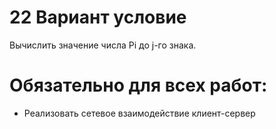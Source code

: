 # 22 Вариант условие
Вычислить значение числа Pi до j-го знака. 
# Обязательно для всех работ:
* Реализовать сетевое взаимодействие клиент-сервер

